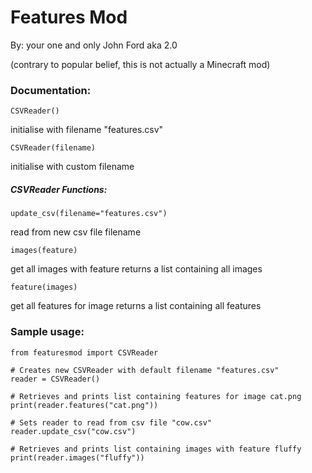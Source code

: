# Features Mod
By: your one and only John Ford aka 2.0

(contrary to popular belief, this is not actually a Minecraft mod)

### Documentation:
`CSVReader()`

initialise with filename "features.csv"


`CSVReader(filename)`

initialise with custom filename


##### CSVReader Functions:

`update_csv(filename="features.csv")`

read from new csv file filename
	
	
`images(feature)`

get all images with feature
	returns a list containing all images
	
	
`feature(images)`

get all features for image
	returns a list containing all features


### Sample usage:
```
from featuresmod import CSVReader

# Creates new CSVReader with default filename "features.csv"
reader = CSVReader()

# Retrieves and prints list containing features for image cat.png
print(reader.features("cat.png"))

# Sets reader to read from csv file "cow.csv"
reader.update_csv("cow.csv")

# Retrieves and prints list containing images with feature fluffy
print(reader.images("fluffy"))
```
